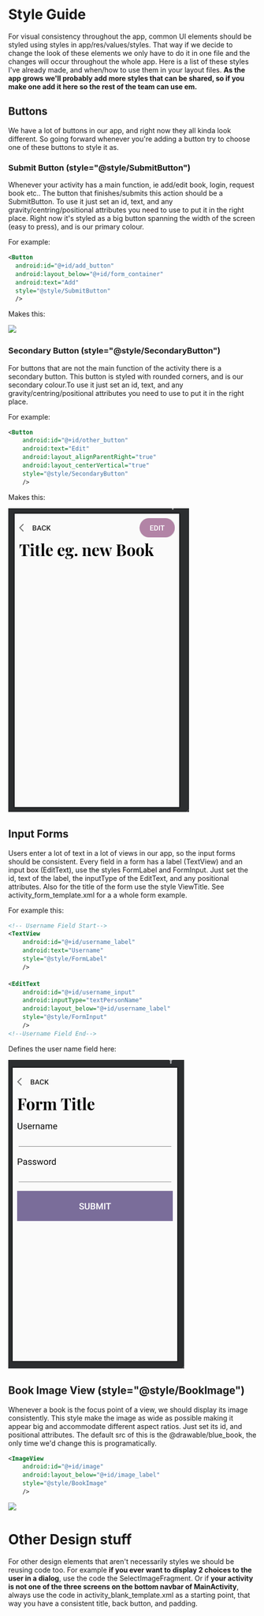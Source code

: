 # Style Guide 

For visual consistency throughout the app, common UI elements should be styled using styles in app/res/values/styles. That way if we decide to change the look of these elements we only have to do it in one file and the changes will occur throughout the whole app. Here is a list of these styles I've already made, and when/how to use them in your layout files. **As the app grows we'll probably add more styles that can be shared, so if you make one add it here so the rest of the team can use em.**

## Buttons 

We have a lot of buttons in our app, and right now they all kinda look different. So going forward whenever you're adding a button try to choose one of these buttons to style it as. 

### Submit Button (style="@style/SubmitButton")

Whenever your activity has a main function, ie add/edit book, login, request book etc.. The button that finishes/submits this action should be a SubmitButton. To use it just set an id, text, and any gravity/centring/positional attributes you need to use to put it in the right place. Right now it's styled as a big button spanning the width of the screen (easy to press), and is our primary colour. 

For example: 

``` xml
<Button
  android:id="@+id/add_button"
  android:layout_below="@+id/form_container"
  android:text="Add"
  style="@style/SubmitButton"
  />
```

Makes this: 

<img src="./screenshots/add_book.png"/>

### Secondary Button (style="@style/SecondaryButton")

For buttons that are not the main function of the activity there is a secondary button. This button is styled with rounded corners, and is our secondary colour.To use it just set an id, text, and any gravity/centring/positional attributes you need to use to put it in the right place. 

For example: 

``` xml
<Button
    android:id="@+id/other_button"
    android:text="Edit"
    android:layout_alignParentRight="true"
    android:layout_centerVertical="true"
    style="@style/SecondaryButton"
    />
```

Makes this: 

<img src="./screenshots/secondary_button.png"/>

## Input Forms

Users enter a lot of text in a lot of views in our app, so the input forms should be consistent. Every field in a form has a label (TextView) and an input box (EditText), use the styles FormLabel and FormInput. Just set the id, text of the label, the inputType of the EditText, and any positional attributes. Also for the title of the form use the style ViewTitle. See activity_form_template.xml for a a whole form example. 

For example this: 

``` xml
<!-- Username Field Start-->
<TextView
    android:id="@+id/username_label"
    android:text="Username"
    style="@style/FormLabel"
    />

<EditText
    android:id="@+id/username_input"
    android:inputType="textPersonName"
    android:layout_below="@+id/username_label"
    style="@style/FormInput"
    />
<!--Username Field End-->
```

Defines the user name field here: 

<img src="./screenshots/form_template.png"/>

## Book Image View (style="@style/BookImage")

Whenever a book is the focus point of a view, we should display its image consistently. This style make the image as wide as possible making it appear big and accommodate different aspect ratios. Just set its id, and positional attributes. The default src of this is the @drawable/blue_book, the only time we'd change this is programatically. 

``` xml 
<ImageView
    android:id="@+id/image"
    android:layout_below="@+id/image_label"
    style="@style/BookImage" 
    />
```
<img src="./screenshots/add_book.png"/>

# Other Design stuff 

For other design elements that aren't necessarily styles we should be reusing code too. For example **if you ever want to display 2 choices to the user in a dialog**, use the code the SelectImageFragment. Or if **your activity is not one of the three screens on the bottom navbar of MainActivity**, always use the code in activity_blank_template.xml as a starting point, that way you have a consistent title, back button, and padding. 




